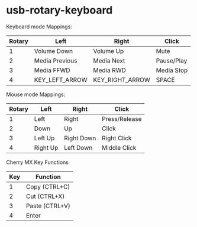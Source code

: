 # usb-rotary-keyboard

Keyboard mode Mappings:

| Rotary | Left           | Right           | Click      |
|--------|----------------|-----------------|------------|
| 1      | Volume Down    | Volume Up       | Mute       |
| 2      | Media Previous | Media Next      | Pause/Play |
| 3      | Media FFWD     | Media RWD       | Media Stop |
| 4      | KEY_LEFT_ARROW | KEY_RIGHT_ARROW | SPACE      |


Mouse mode Mappings:

| Rotary | Left     | Right      | Click         |
|--------|----------|------------|---------------|
| 1      | Left     | Right      | Press/Release |
| 2      | Down     | Up         | Click         |
| 3      | Left Up  | Right Down | Right Click   |
| 4      | Right Up | Left Down  | Middle Click  |

Cherry MX Key Functions

| Key | Function       |
|-----|----------------|
| 1   | Copy (CTRL+C)  |
| 2   | Cut (CTRL+X)   |
| 3   | Paste (CTRL+V) |
| 4   | Enter          |
